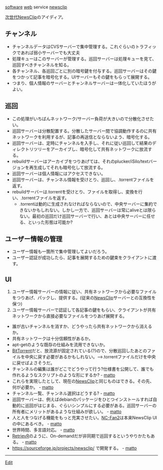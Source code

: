 ---
---
[software](/software)
[web](/web) service
[newsclip](/newsclip)

[次世代NewsClip](/次世代NewsClip)のアイディア。
## チャンネル
* チャンネルデータはCVSサーバーで集中管理する。これぐらいのトラフィックであれば弱小サーバーでも大丈夫
* 処理キューはこのサーバーが管理する。巡回サーバーは処理キューを見て、巡回すべきチャンネルを知る。
* 各チャンネル、各巡回ごとに別の暗号鍵を付与する。巡回サーバーはその鍵をつかって記事を暗号化する。UIサーバーもその鍵をもらって展開する。
* つまり、個人情報のサーバーとチャンネルサーバーは一体化していたほうがよい。
## 巡回
* この処理がいちばんネットワーク/サーバー負荷が大きいので分散化させたい。
* 巡回サーバーは分散配置する。分散したサーバー間で協調動作するのに共有ネットワークを利用するが、記事の再送信とならないよう、暗号化する。
* 巡回サーバーは、定時にチャンネルを入手し、それに従い巡回して結果のディレクトリツリーをアーカイブし、暗号化して共有ネットワークに放流する。
* rebuildサーバーはアーカイブをつりあげては、それのplucker/iSilo/textバージョンを再生成してそれも暗号化して放流する。
* 巡回サーバーは個人情報にはアクセスできない。
* 巡回サーバーは、チャンネル情報を受けとり、巡回し、.torrentファイルを返す。
* rebuildサーバーは.torrentを受けとり、ファイルを取得し、変換を行い、.torrentファイルを返す。
   * .torrentは動的に生成されなければならないので、中央サーバーに集約できないかもしれない。しかし一方で、巡回サーバーは常にaliveとは限らない。最初の巡回だけ巡回サーバーで行い、あとは中央サーバーに任せる、といった形態は可能か?
## ユーザー情報の管理
* ユーザー情報も一箇所で集中管理してよいだろう。
* ユーザー認証が成功したら、記事を展開するための鍵束をクライアントに渡す。
## UI
1. ユーザー情報サーバーの情報に従い、共有ネットワークから必要なファイルをつりあげ、パックし、提供する。(従来の[NewsClip](/NewsClip)サーバーとの互換性を保つ)
1. ユーザー情報サーバーで認証して各記事の鍵をもらい、クライアントが共有ネットワークから直接必要なファイルをつりあげ展開する。
* 誰が古いチャンネルを消すか、どうやったら共有ネットワークから消えるか。
* 共有ネットワークは十分信頼性があるか。
* apt-getのような既存の仕組みを流用できないか。
* [BitTorrent](/BitTorrent)だと、放流源が固定されている(?)ので、分散巡回したあとのファイルを中央に戻す必要があるかもしれない。-->.torrentファイルだけを中央に戻せばよさそうだ。
* チャンネルの編集は誰がどこでどうやって行う?仕様書を公開して、誰でも作れるようなスクリプトのような形にするか? - [matto](/matto) 
* これらを実現したとして、現在の[NewsClip](/NewsClip)と同じものはできる。その先、何が必要か。 - [matto](/matto) 
* チャンネル一覧、チャンネル選択はどうする? - [matto](/matto) 
* 巡回サーバーは、例えばdebianのパッケージをひとつインストールすれば自動的に巡回がはじまる、ぐらいシンプルにする必要がある。巡回サーバーの所有者にメリットがあるような仕組みが欲しい。 - [matto](/matto) 
* 人と人をつなげる機能をもっと充実させたい。[NC-Fan2](/NC-Fan2)は本来NewsClip UIの中にあるべき。 - [matto](/matto) 
* 世界時間、多言語対応。 - [matto](/matto) 
* [RetrievR](/RetrievR)のように、On-demandだが非同期で巡回するというやりかたもある。 - [matto](/matto) 
* https://sourceforge.jp/projects/newsclip/ で開発する。 - [matto](/matto) 


----
[Edit](https://github.com/vitroid/vitroid.github.io/edit/master/MD/次世代NewsClip.md)

